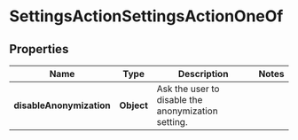 

# SettingsActionSettingsActionOneOf


## Properties

| Name | Type | Description | Notes |
|------------ | ------------- | ------------- | -------------|
|**disableAnonymization** | **Object** | Ask the user to disable the anonymization setting. |  |



